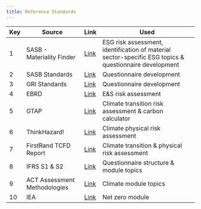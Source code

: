 ```yaml
---
title: Reference Standards
---
```


| Key | Source                       | Link                                                            | Used                                                                                                   |
| --- | ---------------------------- | ------------------------------------------------------------------------------------------------------ | ------------------------------------------------------------------------------------------------------ |
| 1   | SASB - Materiality Finder    |[Link](https://sasb.ifrs.org/standards/materiality-finder/)                                                            | ESG risk assessment, identification of material sector-specific ESG topics & questionnaire development | 
| 2   | SASB Standards               |[Link](https://sasb.ifrs.org/standards/download/)                                                                      | Questionnaire development                                                                              |
| 3   | GRI Standards                |[Link](https://www.globalreporting.org/how-to-use-the-gri-standards/gri-standards-english-language/)                   | Questionnaire development                                                                              |
| 4   | EBRD                         |[Link](https://www.ebrd.com/downloads/about/sustainability/ebrd-risk-english.pdf)                                      | E\&S risk assessment                                                                                   |
| 5   | GTAP                         |[Link](https://www.gtap.agecon.purdue.edu/)                                                                            | Climate transition risk assessment & carbon calculator                                                 |
| 6   | ThinkHazard!                 |[Link](https://thinkhazard.org/en/report/227-south-africa)                                                             | Climate physical risk assessment                                                                       |
| 7   | FirstRand TCFD Report        |[Link](https://www.firstrand.co.za/media/investors/annual-reporting/firstrand-tcfd-report-2022.pdf)                    | Climate transition & physical risk assessment                                                          |
| 8   | IFRS S1 & S2                 |[Link](https://www.ifrs.org/issued-standards/ifrs-sustainability-standards-navigator/ifrs-s1-general-requirements/)    | Questionnaire structure & module topics                                                                |
| 9   | ACT Assessment Methodologies |[Link](https://actinitiative.org/en/act-methodologies/)                                                                | Climate module topics                                                                                  |
| 10  | IEA                          |[Link](https://www.iea.org/data-and-statistics/data-product/net-zero-by-2050-scenario#tables-for-scenario-projections) | Net zero module                                                                                        |
